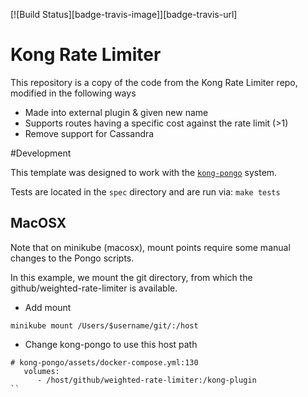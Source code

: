 [![Build Status][badge-travis-image]][badge-travis-url]

Kong Rate Limiter
====================

This repository is a copy of the code from the Kong Rate Limiter repo, modified in the following ways
* Made into external plugin & given new name
* Supports routes having a specific cost against the rate limit (>1)
* Remove support for Cassandra

#Development

This template was designed to work with the [`kong-pongo`](https://github.com/Kong/kong-pongo) system.

Tests are located in the ```spec``` directory and are run via:
```make tests```

## MacOSX
Note that on minikube (macosx), mount points require some manual changes to the Pongo scripts.

In this example, we mount the git directory, from which the github/weighted-rate-limiter is available.

* Add mount
```shell
minikube mount /Users/$username/git/:/host
```

* Change kong-pongo to use this host path
```
# kong-pongo/assets/docker-compose.yml:130
   volumes:
      - /host/github/weighted-rate-limiter:/kong-plugin
``

